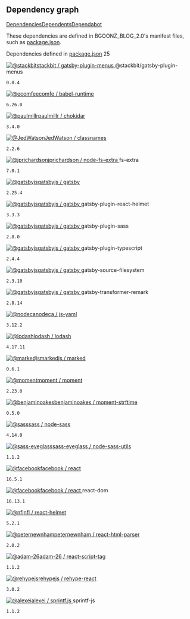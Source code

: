 Dependency graph
----------------

[Dependencies](https://github.com/bgoonz/BGOONZ_BLOG_2.0/network/dependencies)[Dependents](https://github.com/bgoonz/BGOONZ_BLOG_2.0/network/dependents)[Dependabot](https://github.com/bgoonz/BGOONZ_BLOG_2.0/network/updates)

These dependencies are defined in BGOONZ_BLOG_2.0's manifest files, such as [package.json](https://github.com/bgoonz/BGOONZ_BLOG_2.0/network/dependencies#package.json "package.json").

 Dependencies defined in [package.json](https://github.com/bgoonz/BGOONZ_BLOG_2.0/blob/master/package.json "package.json") 25

[![@stackbit](https://avatars.githubusercontent.com/u/38996451?s=40&v=4)](https://github.com/stackbit)[stackbit / gatsby-plugin-menus ](https://github.com/stackbit/gatsby-plugin-menus)@stackbit/gatsby-plugin-menus

`0.0.4`

[![@ecomfe](https://avatars.githubusercontent.com/u/2268460?s=40&v=4)](https://github.com/ecomfe)[ecomfe / babel-runtime](https://github.com/ecomfe/babel-runtime)

`6.26.0`

[![@paulmillr](https://avatars.githubusercontent.com/u/574696?s=40&u=7f4396380d73af134b898c8eaf7bb171f448f40f&v=4)](https://github.com/paulmillr)[paulmillr / chokidar](https://github.com/paulmillr/chokidar)

`3.4.0`

[![@JedWatson](https://avatars.githubusercontent.com/u/872310?s=40&u=9548676d01f104232ee42e5ac0d985db77e6a5a4&v=4)](https://github.com/JedWatson)[JedWatson / classnames](https://github.com/JedWatson/classnames)

`2.2.6`

[![@jprichardson](https://avatars.githubusercontent.com/u/150063?s=40&u=8943b7266b8b0b03d4ceb66e275c78b4e0fbff38&v=4)](https://github.com/jprichardson)[jprichardson / node-fs-extra ](https://github.com/jprichardson/node-fs-extra)fs-extra

`7.0.1`

[![@gatsbyjs](https://avatars.githubusercontent.com/u/12551863?s=40&v=4)](https://github.com/gatsbyjs)[gatsbyjs / gatsby](https://github.com/gatsbyjs/gatsby)

`2.25.4`

[![@gatsbyjs](https://avatars.githubusercontent.com/u/12551863?s=40&v=4)](https://github.com/gatsbyjs)[gatsbyjs / gatsby ](https://github.com/gatsbyjs/gatsby)gatsby-plugin-react-helmet

`3.3.3`

[![@gatsbyjs](https://avatars.githubusercontent.com/u/12551863?s=40&v=4)](https://github.com/gatsbyjs)[gatsbyjs / gatsby ](https://github.com/gatsbyjs/gatsby)gatsby-plugin-sass

`2.8.0`

[![@gatsbyjs](https://avatars.githubusercontent.com/u/12551863?s=40&v=4)](https://github.com/gatsbyjs)[gatsbyjs / gatsby ](https://github.com/gatsbyjs/gatsby)gatsby-plugin-typescript

`2.4.4`

[![@gatsbyjs](https://avatars.githubusercontent.com/u/12551863?s=40&v=4)](https://github.com/gatsbyjs)[gatsbyjs / gatsby ](https://github.com/gatsbyjs/gatsby)gatsby-source-filesystem

`2.3.10`

[![@gatsbyjs](https://avatars.githubusercontent.com/u/12551863?s=40&v=4)](https://github.com/gatsbyjs)[gatsbyjs / gatsby ](https://github.com/gatsbyjs/gatsby)gatsby-transformer-remark

`2.8.14`

[![@nodeca](https://avatars.githubusercontent.com/u/723678?s=40&v=4)](https://github.com/nodeca)[nodeca / js-yaml](https://github.com/nodeca/js-yaml)

`3.12.2`

[![@lodash](https://avatars.githubusercontent.com/u/2565403?s=40&v=4)](https://github.com/lodash)[lodash / lodash](https://github.com/lodash/lodash)

`4.17.11`

[![@markedjs](https://avatars.githubusercontent.com/u/19886934?s=40&v=4)](https://github.com/markedjs)[markedjs / marked](https://github.com/markedjs/marked)

`0.6.1`

[![@moment](https://avatars.githubusercontent.com/u/4129662?s=40&v=4)](https://github.com/moment)[moment / moment](https://github.com/moment/moment)

`2.23.0`

[![@benjaminoakes](https://avatars.githubusercontent.com/u/5323?s=40&v=4)](https://github.com/benjaminoakes)[benjaminoakes / moment-strftime](https://github.com/benjaminoakes/moment-strftime)

`0.5.0`

[![@sass](https://avatars.githubusercontent.com/u/317889?s=40&v=4)](https://github.com/sass)[sass / node-sass](https://github.com/sass/node-sass)

`4.14.0`

[![@sass-eyeglass](https://avatars.githubusercontent.com/u/10853331?s=40&v=4)](https://github.com/sass-eyeglass)[sass-eyeglass / node-sass-utils](https://github.com/sass-eyeglass/node-sass-utils)

`1.1.2`

[![@facebook](https://avatars.githubusercontent.com/u/69631?s=40&v=4)](https://github.com/facebook)[facebook / react](https://github.com/facebook/react)

`16.5.1`

[![@facebook](https://avatars.githubusercontent.com/u/69631?s=40&v=4)](https://github.com/facebook)[facebook / react ](https://github.com/facebook/react)react-dom

`16.13.1`

[![@nfl](https://avatars.githubusercontent.com/u/1261928?s=40&v=4)](https://github.com/nfl)[nfl / react-helmet](https://github.com/nfl/react-helmet)

`5.2.1`

[![@peternewnham](https://avatars.githubusercontent.com/u/3098560?s=40&v=4)](https://github.com/peternewnham)[peternewnham / react-html-parser](https://github.com/peternewnham/react-html-parser)

`2.0.2`

[![@adam-26](https://avatars.githubusercontent.com/u/2652619?s=40&u=176b8e705aba11281f85253680bc876b6f5f4f5a&v=4)](https://github.com/adam-26)[adam-26 / react-script-tag](https://github.com/adam-26/react-script-tag)

`1.1.2`

[![@rehypejs](https://avatars.githubusercontent.com/u/25711728?s=40&v=4)](https://github.com/rehypejs)[rehypejs / rehype-react](https://github.com/rehypejs/rehype-react)

`3.0.2`

[![@alexei](https://avatars.githubusercontent.com/u/96283?s=40&u=a27f55ffc42d8db7dacb4aff8c177ba8de1e4e8c&v=4)](https://github.com/alexei)[alexei / sprintf.js ](https://github.com/alexei/sprintf.js)sprintf-js

`1.1.2`
